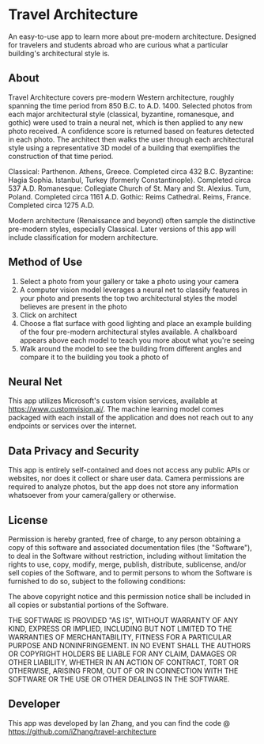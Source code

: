 # Travel Architecture 

An easy-to-use app to learn more about pre-modern architecture. Designed for travelers and students abroad who are curious what a particular building's architectural style is.

## About

Travel Architecture covers pre-modern Western architecture, roughly spanning the time period from 850 B.C. to A.D. 1400. Selected photos from each major architectural style (classical, byzantine, romanesque, and gothic) were used to train a neural net, which is then applied to any new photo received. A confidence score is returned based on features detected in each photo. The architect then walks the user through each architectural style using a representative 3D model of a building that exemplifies the construction of that time period. 

Classical: Parthenon. Athens, Greece. Completed circa 432 B.C.
Byzantine: Hagia Sophia. Istanbul, Turkey (formerly Constantinople). Completed circa 537 A.D.
Romanesque: Collegiate Church of St. Mary and St. Alexius. Tum, Poland. Completed circa 1161 A.D.
Gothic: Reims Cathedral. Reims, France. Completed circa 1275 A.D. 

Modern architecture (Renaissance and beyond) often sample the distinctive pre-modern styles, especially Classical. Later versions of this app will include classification for modern architecture. 

## Method of Use

1. Select a photo from your gallery or take a photo using your camera
2. A computer vision model leverages a neural net to classify features in your photo and presents the top two architectural styles the model believes are present in the photo
3. Click on architect
4. Choose a flat surface with good lighting and place an example building of the four pre-modern architectural styles available. A chalkboard appears above each model to teach you more about what you're seeing
5. Walk around the model to see the building from different angles and compare it to the building you took a photo of

## Neural Net

This app utilizes Microsoft's custom vision services, available at https://www.customvision.ai/. The machine learning model comes packaged with each install of the application and does not reach out to any endpoints or services over the internet.

## Data Privacy and Security

This app is entirely self-contained and does not access any public APIs or websites, nor does it collect or share user data. Camera permissions are required to analyze photos, but the app does not store any information whatsoever from your camera/gallery or otherwise.  

## License

Permission is hereby granted, free of charge, to any person obtaining a copy of this software and associated documentation files (the "Software"), to deal in the Software without restriction, including without limitation the rights to use, copy, modify, merge, publish, distribute, sublicense, and/or sell copies of the Software, and to permit persons to whom the Software is furnished to do so, subject to the following conditions:

The above copyright notice and this permission notice shall be included in all copies or substantial portions of the Software.

THE SOFTWARE IS PROVIDED "AS IS", WITHOUT WARRANTY OF ANY KIND, EXPRESS OR IMPLIED, INCLUDING BUT NOT LIMITED TO THE WARRANTIES OF MERCHANTABILITY, FITNESS FOR A PARTICULAR PURPOSE AND NONINFRINGEMENT. IN NO EVENT SHALL THE AUTHORS OR COPYRIGHT HOLDERS BE LIABLE FOR ANY CLAIM, DAMAGES OR OTHER LIABILITY, WHETHER IN AN ACTION OF CONTRACT, TORT OR OTHERWISE, ARISING FROM, OUT OF OR IN CONNECTION WITH THE SOFTWARE OR THE USE OR OTHER DEALINGS IN THE SOFTWARE.

## Developer

This app was developed by Ian Zhang, and you can find the code @ https://github.com/iZhang/travel-architecture